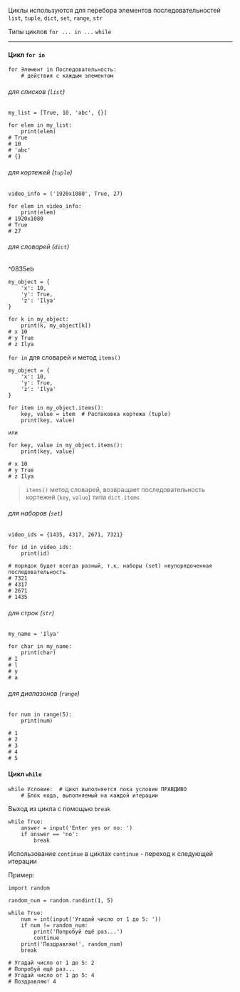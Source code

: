 Циклы используются для перебора элементов последовательностей
`list`,  `tuple`, `dict`, `set`, `range`, `str`

Типы циклов
`for ... in ...`
`while`
___
####  Цикл `for in`

```
for Элемент in Последовательность:
	# действия с каждым элементом
```

###### для списков (`list`)
```
my_list = [True, 10, 'abc', {}]

for elem in my_list:
	print(elem)
# True
# 10
# 'abc'
# {}
```

###### для кортежей (`tuple`)
```
video_info = ('1920x1080', True, 27)

for elem in video_info:
	print(elem)
# 1920x1080
# True
# 27
```


###### для словарей (`dict`)

^0835eb

```
my_object = {
	'x': 10,
	'y': True,
	'z': 'Ilya'
}

for k in my_object:
	print(k, my_object[k])
# x 10
# y True
# z Ilya
```

`for in` для словарей и метод `items()`
```
my_object = {
	'x': 10,
	'y': True,
	'z': 'Ilya'
}

for item in my_object.items():
	key, value = item  # Распаковка кортежа (tuple)
	print(key, value)

или

for key, value in my_object.items():
	print(key, value)
	
# x 10
# y True
# z Ilya
```
> `items()` метод словарей, возвращает последовательность кортежей (`key`, `value`) типа `dict.items`  



###### для наборов (`set`)
```
video_ids = {1435, 4317, 2671, 7321}

for id in video_ids:
	print(id)

# порядок будет всегда разный, т.к. наборы (set) неупорядоченная последовательность
# 7321
# 4317
# 2671
# 1435
```
###### для строк (`str`)
```
my_name = 'Ilya'

for char in my_name:
	print(char)
# I
# l
# y
# a
```
###### для диапазонов (`range`)
```
for num in range(5):
	print(num)

# 1
# 2
# 3
# 4
# 5
```

#### Цикл `while`

```
while Условие:  # Цикл выполняется пока условие ПРАВДИВО
	# Блок кода, выполняемый на каждой итерации
```

Выход из цикла с помощью `break`

```
while True:
	answer = input('Enter yes or no: ')
	if answer == 'no':
		break
```

Использование `continue` в циклах
`continue` - переход к следующей итерации

Пример:

```
import random

random_num = random.randint(1, 5)

while True:
	num = int(input('Угадай число от 1 до 5: '))
	if num != random_num:
		print('Попробуй ещё раз...')
		continue
	print('Поздравляю!', random_num)
	break

# Угадай число от 1 до 5: 2
# Попробуй ещё раз...
# Угадай число от 1 до 5: 4
# Поздравляю! 4
```
